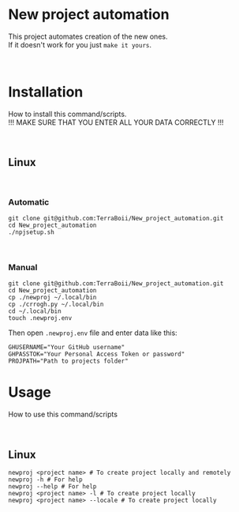 # New project automation

This project automates creation of the new ones. \
If it doesn't work for you just `make it yours`.

<br>

# Installation
How to install this command/scripts. \
!!! MAKE SURE THAT YOU ENTER ALL YOUR DATA CORRECTLY !!!

<br>

## Linux

<br>

### Automatic

```shell
git clone git@github.com:TerraBoii/New_project_automation.git
cd New_project_automation
./npjsetup.sh
```

<br>

### Manual

```shell
git clone git@github.com:TerraBoii/New_project_automation.git
cd New_project_automation
cp ./newproj ~/.local/bin
cp ./crrogh.py ~/.local/bin
cd ~/.local/bin
touch .newproj.env
```
Then open `.newproj.env` file and enter data like this:
```
GHUSERNAME="Your GitHub username"
GHPASSTOK="Your Personal Access Token or password"
PROJPATH="Path to projects folder"
```

# Usage
How to use this command/scripts

<br>

## Linux
```shell
newproj <project name> # To create project locally and remotely
newproj -h # For help
newproj --help # For help
newproj <project name> -l # To create project locally
newproj <project name> --locale # To create project locally
```